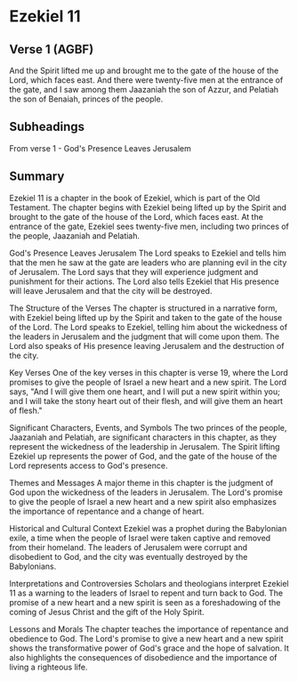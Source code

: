 # Ezekiel 11

## Verse 1 (AGBF)

And the Spirit lifted me up and brought me to the gate of the house of the Lord, which faces east. And there were twenty-five men at the entrance of the gate, and I saw among them Jaazaniah the son of Azzur, and Pelatiah the son of Benaiah, princes of the people.

## Subheadings

From verse 1 - God's Presence Leaves Jerusalem

## Summary

Ezekiel 11 is a chapter in the book of Ezekiel, which is part of the Old Testament. The chapter begins with Ezekiel being lifted up by the Spirit and brought to the gate of the house of the Lord, which faces east. At the entrance of the gate, Ezekiel sees twenty-five men, including two princes of the people, Jaazaniah and Pelatiah.

God's Presence Leaves Jerusalem
The Lord speaks to Ezekiel and tells him that the men he saw at the gate are leaders who are planning evil in the city of Jerusalem. The Lord says that they will experience judgment and punishment for their actions. The Lord also tells Ezekiel that His presence will leave Jerusalem and that the city will be destroyed.

The Structure of the Verses
The chapter is structured in a narrative form, with Ezekiel being lifted up by the Spirit and taken to the gate of the house of the Lord. The Lord speaks to Ezekiel, telling him about the wickedness of the leaders in Jerusalem and the judgment that will come upon them. The Lord also speaks of His presence leaving Jerusalem and the destruction of the city.

Key Verses
One of the key verses in this chapter is verse 19, where the Lord promises to give the people of Israel a new heart and a new spirit. The Lord says, "And I will give them one heart, and I will put a new spirit within you; and I will take the stony heart out of their flesh, and will give them an heart of flesh."

Significant Characters, Events, and Symbols
The two princes of the people, Jaazaniah and Pelatiah, are significant characters in this chapter, as they represent the wickedness of the leadership in Jerusalem. The Spirit lifting Ezekiel up represents the power of God, and the gate of the house of the Lord represents access to God's presence.

Themes and Messages
A major theme in this chapter is the judgment of God upon the wickedness of the leaders in Jerusalem. The Lord's promise to give the people of Israel a new heart and a new spirit also emphasizes the importance of repentance and a change of heart.

Historical and Cultural Context
Ezekiel was a prophet during the Babylonian exile, a time when the people of Israel were taken captive and removed from their homeland. The leaders of Jerusalem were corrupt and disobedient to God, and the city was eventually destroyed by the Babylonians.

Interpretations and Controversies
Scholars and theologians interpret Ezekiel 11 as a warning to the leaders of Israel to repent and turn back to God. The promise of a new heart and a new spirit is seen as a foreshadowing of the coming of Jesus Christ and the gift of the Holy Spirit.

Lessons and Morals
The chapter teaches the importance of repentance and obedience to God. The Lord's promise to give a new heart and a new spirit shows the transformative power of God's grace and the hope of salvation. It also highlights the consequences of disobedience and the importance of living a righteous life.
